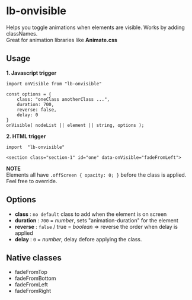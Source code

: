 # lb-onvisible

Helps you toggle animations when elements are visible. Works by adding classNames.<br/>
Great for animation libraries like **Animate.css**


## Usage

**1. Javascript trigger**

```
import onVisible from "lb-onvisible"
```
```
const options = {
	class: "oneClass anotherClass ...",
	duration: 700,
	reverse: false,
	delay: 0
}
onVisible( nodeList || element || string, options );
```
**2. HTML trigger**
```
import  "lb-onvisible"
```
```
<section class="section-1" id="one" data-onVisible="fadeFromLeft">
```

**NOTE**<br/>
Elements all have `.offScreen { opacity: 0; }` before the class is applied.<br/>
Feel free to override.

## Options

- **class** : `no default` class to add when the element is on screen
- **duration** : `700` = *number*, sets "animation-duration" for the element 
- **reverse** : `false` / true = *boolean* => reverse the order when delay is applied
- **delay** : `0` = *number*, delay defore applying the class. 

## Native classes
- fadeFromTop
- fadeFromBottom
- fadeFromLeft
- fadeFromRight
